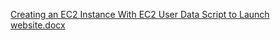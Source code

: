 [Creating an EC2 Instance With EC2 User Data Script to Launch website.docx](https://github.com/SowmyaRaji2349/cloud-computing-internship/files/12028041/Creating.an.EC2.Instance.With.EC2.User.Data.Script.to.Launch.website.docx)
